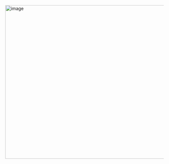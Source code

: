 
<img width="1370" height="490" alt="image" src="https://github.com/user-attachments/assets/c3e124c0-0ec7-4fc3-b43c-3c4011df35cb" />


